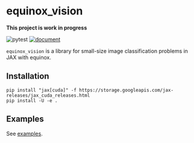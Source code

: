 # equinox_vision

**This project is work in progress**

![pytest](https://github.com/moskomule/equinox_vision/workflows/pytest/badge.svg)
[![document](https://img.shields.io/static/v1?label=doc&message=equinox_vision&color=blue)](https://moskomule.github.io/equinox_vision)

`equinox_vision` is a library for small-size image classification problems in JAX with equinox.

## Installation

```commandline
pip install "jax[cuda]" -f https://storage.googleapis.com/jax-releases/jax_cuda_releases.html
pip install -U -e .
```

## Examples

See [examples](./examples).

